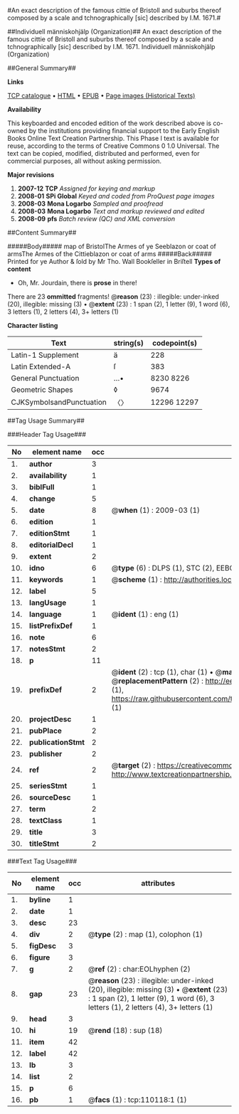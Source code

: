 #An exact description of the famous cittie of Bristoll and suburbs thereof composed by a scale and tchnographically [sic] described by I.M. 1671.#

##Individuell människohjälp (Organization)##
An exact description of the famous cittie of Bristoll and suburbs thereof composed by a scale and tchnographically [sic] described by I.M. 1671.
Individuell människohjälp (Organization)

##General Summary##

**Links**

[TCP catalogue](http://www.ota.ox.ac.uk/tcp/)  • 
[HTML](http://tei.it.ox.ac.uk/tcp/Texts-HTML/free/A51/A51687.html)  • 
[EPUB](http://tei.it.ox.ac.uk/tcp/Texts-EPUB/free/A51/A51687.epub) • 
[Page images (Historical Texts)](https://data.historicaltexts.jisc.ac.uk/view?pubId=eebo-27411232e&pageId=eebo-27411232e-110118-1)

**Availability**

This keyboarded and encoded edition of the
	       work described above is co-owned by the institutions
	       providing financial support to the Early English Books
	       Online Text Creation Partnership. This Phase I text is
	       available for reuse, according to the terms of Creative
	       Commons 0 1.0 Universal. The text can be copied,
	       modified, distributed and performed, even for
	       commercial purposes, all without asking permission.

**Major revisions**

1. __2007-12__ __TCP__ *Assigned for keying and markup*
1. __2008-01__ __SPi Global__ *Keyed and coded from ProQuest page images*
1. __2008-03__ __Mona Logarbo__ *Sampled and proofread*
1. __2008-03__ __Mona Logarbo__ *Text and markup reviewed and edited*
1. __2008-09__ __pfs__ *Batch review (QC) and XML conversion*

##Content Summary##

#####Body#####
map of BristolThe Armes of ye Seeblazon or coat of armsThe Armes of the Cittieblazon or coat of arms
#####Back#####
Printed for ye Author & ſold by Mr Tho. Wall Bookſeller in Briſtell
**Types of content**

  * Oh, Mr. Jourdain, there is **prose** in there!

There are 23 **ommitted** fragments! 
 @__reason__ (23) : illegible: under-inked (20), illegible: missing (3)  •  @__extent__ (23) : 1 span (2), 1 letter (9), 1 word (6), 3 letters (1), 2 letters (4), 3+ letters (1)

**Character listing**


|Text|string(s)|codepoint(s)|
|---|---|---|
|Latin-1 Supplement|ä|228|
|Latin Extended-A|ſ|383|
|General Punctuation|…•|8230 8226|
|Geometric Shapes|◊|9674|
|CJKSymbolsandPunctuation|〈〉|12296 12297|

##Tag Usage Summary##

###Header Tag Usage###

|No|element name|occ|attributes|
|---|---|---|---|
|1.|__author__|3||
|2.|__availability__|1||
|3.|__biblFull__|1||
|4.|__change__|5||
|5.|__date__|8| @__when__ (1) : 2009-03 (1)|
|6.|__edition__|1||
|7.|__editionStmt__|1||
|8.|__editorialDecl__|1||
|9.|__extent__|2||
|10.|__idno__|6| @__type__ (6) : DLPS (1), STC (2), EEBO-CITATION (1), OCLC (1), VID (1)|
|11.|__keywords__|1| @__scheme__ (1) : http://authorities.loc.gov/ (1)|
|12.|__label__|5||
|13.|__langUsage__|1||
|14.|__language__|1| @__ident__ (1) : eng (1)|
|15.|__listPrefixDef__|1||
|16.|__note__|6||
|17.|__notesStmt__|2||
|18.|__p__|11||
|19.|__prefixDef__|2| @__ident__ (2) : tcp (1), char (1)  •  @__matchPattern__ (2) : ([0-9\-]+):([0-9IVX]+) (1), (.+) (1)  •  @__replacementPattern__ (2) : http://eebo.chadwyck.com/downloadtiff?vid=$1&page=$2 (1), https://raw.githubusercontent.com/textcreationpartnership/Texts/master/tcpchars.xml#$1 (1)|
|20.|__projectDesc__|1||
|21.|__pubPlace__|2||
|22.|__publicationStmt__|2||
|23.|__publisher__|2||
|24.|__ref__|2| @__target__ (2) : https://creativecommons.org/publicdomain/zero/1.0/ (1), http://www.textcreationpartnership.org/docs/. (1)|
|25.|__seriesStmt__|1||
|26.|__sourceDesc__|1||
|27.|__term__|2||
|28.|__textClass__|1||
|29.|__title__|3||
|30.|__titleStmt__|2||


###Text Tag Usage###

|No|element name|occ|attributes|
|---|---|---|---|
|1.|__byline__|1||
|2.|__date__|1||
|3.|__desc__|23||
|4.|__div__|2| @__type__ (2) : map (1), colophon (1)|
|5.|__figDesc__|3||
|6.|__figure__|3||
|7.|__g__|2| @__ref__ (2) : char:EOLhyphen (2)|
|8.|__gap__|23| @__reason__ (23) : illegible: under-inked (20), illegible: missing (3)  •  @__extent__ (23) : 1 span (2), 1 letter (9), 1 word (6), 3 letters (1), 2 letters (4), 3+ letters (1)|
|9.|__head__|3||
|10.|__hi__|19| @__rend__ (18) : sup (18)|
|11.|__item__|42||
|12.|__label__|42||
|13.|__lb__|3||
|14.|__list__|2||
|15.|__p__|6||
|16.|__pb__|1| @__facs__ (1) : tcp:110118:1 (1)|
